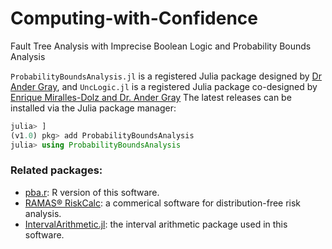 # Computing-with-Confidence

Fault Tree Analysis with Imprecise Boolean Logic and Probability Bounds Analysis

`ProbabilityBoundsAnalysis.jl` is a registered Julia package designed by [Dr Ander Gray](https://github.com/AnderGray/ProbabilityBoundsAnalysis.jl), and `UncLogic.jl` is a registered Julia package co-designed by [Enrique Miralles-Dolz and Dr. Ander Gray](https://github.com/Institute-for-Risk-and-Uncertainty/UncLogic.jl)
The latest releases can be installed via the Julia package manager:

```julia
julia> ]
(v1.0) pkg> add ProbabilityBoundsAnalysis
julia> using ProbabilityBoundsAnalysis
```

### Related packages:
* [pba.r](https://github.com/ScottFerson/pba.r): R version of this software.
* [RAMAS® RiskCalc](https://www.ramas.com/riskcalc): a commerical software for distribution-free risk analysis.
* [IntervalArithmetic.jl](https://github.com/JuliaIntervals/IntervalArithmetic.jl): the interval arithmetic package used in this software.
